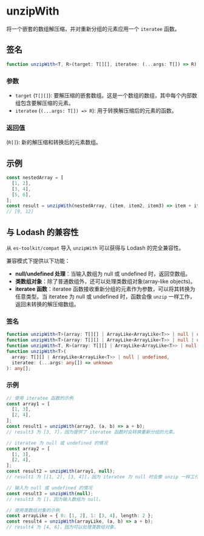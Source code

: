 # unzipWith

将一个嵌套的数组解压缩，并对重新分组的元素应用一个 `iteratee` 函数。

## 签名

```typescript
function unzipWith<T, R>(target: T[][], iteratee: (...args: T[]) => R): R[];
```

### 参数

- `target` (`T[][]`): 要解压缩的嵌套数组。这是一个数组的数组，其中每个内部数组包含要解压缩的元素。
- `iteratee` (`(...args: T[]) => R`): 用于转换解压缩后的元素的函数。

### 返回值

(`R[]`): 新的解压缩和转换后的元素数组。

## 示例

```typescript
const nestedArray = [
  [1, 2],
  [3, 4],
  [5, 6],
];
const result = unzipWith(nestedArray, (item, item2, item3) => item + item2 + item3);
// [9, 12]
```

## 与 Lodash 的兼容性

从 `es-toolkit/compat` 导入 `unzipWith` 可以获得与 Lodash 的完全兼容性。

兼容模式下提供以下功能：

- **null/undefined 处理**：当输入数组为 null 或 undefined 时，返回空数组。
- **类数组对象**：除了普通数组外，还可以处理类数组对象(array-like objects)。
- **iteratee 函数**：iteratee 函数接收重新分组的元素作为参数，可以将其转换为任意类型。当 iteratee 为 null 或 undefined 时，函数会像 `unzip` 一样工作，返回未转换的解压缩数组。

### 签名

```typescript
function unzipWith<T>(array: T[][] | ArrayLike<ArrayLike<T>> | null | undefined): T[][];
function unzipWith<T>(array: T[][] | ArrayLike<ArrayLike<T>> | null | undefined, iteratee?: null): T[][];
function unzipWith<T, R>(array: T[][] | ArrayLike<ArrayLike<T>> | null | undefined, iteratee: (...args: T[]) => R): R[];
function unzipWith<T>(
  array: T[][] | ArrayLike<ArrayLike<T>> | null | undefined,
  iteratee: (...args: any[]) => unknown
): any[];
```

### 示例

```typescript
// 使用 iteratee 函数的示例
const array1 = [
  [1, 3],
  [2, 4],
];
const result1 = unzipWith(array3, (a, b) => a + b);
// result3 为 [3, 7]，因为提供了 iteratee 函数时会转换重新分组的元素。

// iteratee 为 null 或 undefined 的情况
const array2 = [
  [1, 3],
  [2, 4],
];
const result2 = unzipWith(array1, null);
// result1 为 [[1, 2], [3, 4]]，因为 iteratee 为 null 时会像 unzip 一样工作。

// 输入为 null 或 undefined 的情况
const result3 = unzipWith(null);
// result3 为 []，因为输入数组为 null。

// 使用类数组对象的示例
const arrayLike = { 0: [1, 2], 1: [3, 4], length: 2 };
const result4 = unzipWith(arrayLike, (a, b) => a + b);
// result4 为 [4, 6]，因为可以处理类数组对象。
```
